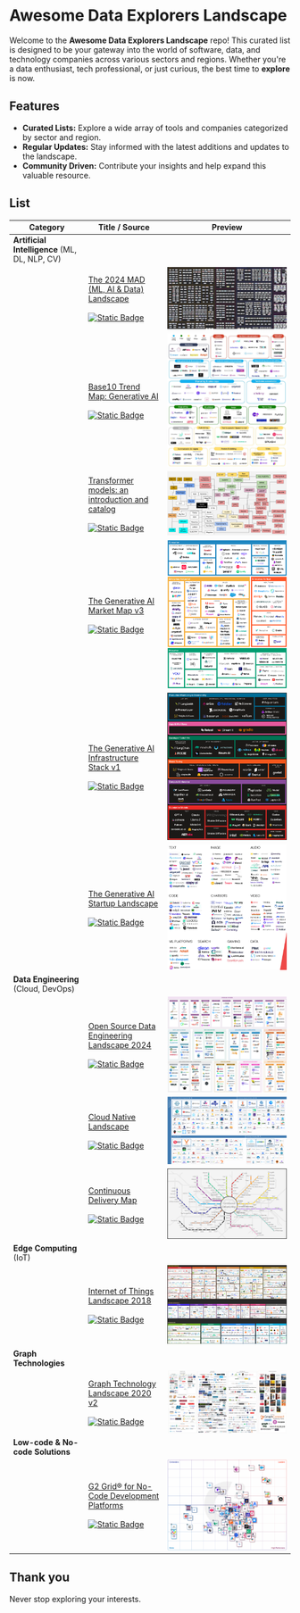 # Awesome Data Explorers Landscape

Welcome to the __Awesome Data Explorers Landscape__ repo! This curated list is designed to be your gateway into the world of software, data, and technology companies across various sectors and regions. Whether you're a data enthusiast, tech professional, or just curious, the best time to __explore__ is now.

## Features

- __Curated Lists:__ Explore a wide array of tools and companies categorized by sector and region.
- __Regular Updates:__ Stay informed with the latest additions and updates to the landscape.
- __Community Driven:__ Contribute your insights and help expand this valuable resource.

## List

| Category | Title / Source | Preview |
| -------- | ---- | ------- |
| __Artificial Intelligence__ (ML, DL, NLP, CV) | | |
| | [The 2024 MAD (ML, AI & Data) Landscape](https://mattturck.com/MAD2024/)<br/><br/>[![Static Badge](https://img.shields.io/badge/mad.firstmark%20-%20.com%20-%20blue)](https://mad.firstmark.com) | [![image, pdf link](./img/ai/t2024ml.png)](https://mattturck.com/landscape/mad2024.pdf) |
| | [Base10 Trend Map: Generative AI](https://base10.vc/post/generative-ai-mission-critical/)<br/><br/>[![Static Badge](https://img.shields.io/badge/base10%20-%20.vc%20-%20blue)](https://base10.vc) | [![image, jpg link](./img/ai/b10tmga.png)](https://images.ctfassets.net/lt8kc6pi0l97/1M35xJJjcNhrC1sVoQXaAy/7a963443f4e83e3b3b99eff40cbbf796/generative_ai_map_v2.jpg) |
| | [Transformer models: an introduction and catalog](https://arxiv.org/abs/2302.07730)<br/><br/>[![Static Badge](https://img.shields.io/badge/amatria%20-%20.in%20-%20blue)](https://amatria.in) | [![image, pdf link](./img/ai/tmaiac2023eft.png)](https://amatria.in/blog/transformer-models-an-introduction-and-catalog-2d1e9039f376/) |
| | [The Generative AI Market Map v3](https://www.sequoiacap.com/article/generative-ai-act-two/)<br/><br/>[![Static Badge](https://img.shields.io/badge/sequoiacap%20-%20.com%20-%20blue)](https://www.sequoiacap.com) | [![image, pdf link](./img/ai/tgammv3.png)](https://www.sequoiacap.com/wp-content/uploads/sites/6/2023/09/generative-ai-market-map-3.png?resize=1440,1920) |
| | [The Generative AI Infrastructure Stack v1](https://www.sequoiacap.com/article/generative-ai-act-two/)<br/><br/>[![Static Badge](https://img.shields.io/badge/sequoiacap%20-%20.com%20-%20blue)](https://www.sequoiacap.com) | [![image, pdf link](./img/ai/tgaisv1.png)](https://www.sequoiacap.com/wp-content/uploads/sites/6/2023/09/generative-ai-model-stack-5.png?resize=1440,1920) |
| | [The Generative AI Startup Landscape](https://www.antler.co/blog/generative-ai)<br/><br/>[![Static Badge](https://img.shields.io/badge/antler%20-%20.co%20-%20blue)](https://www.antler.co) | [![image, pdf link](./img/ai/tgasl.png)](https://cdn.prod.website-files.com/62d6de70dd9e54fe5d03255a/63c8bf26323b0fb50c6c4102_The%20Generative%20AI%20Landscape_v2.webp) |
| __Data Engineering__ (Cloud, DevOps) | | |
| | [Open Source Data Engineering Landscape 2024](https://practicaldataengineering.substack.com/p/open-source-data-engineering-landscape)<br/><br/>[![Static Badge](https://img.shields.io/badge/practicaldataengineering.substack%20-%20.com%20-%20blue)](https://practicaldataengineering.substack.com/) | [![image, pdf link](./img/data-eng/osdel2024.png)](https://github.com/pracdata/awesome-open-source-data-engineering) |
| | [Cloud Native Landscape](https://thenewstack.io/cloud-native/an-introduction-to-the-cloud-native-landscape/)<br/><br/>[![Static Badge](https://img.shields.io/badge/landscape.cncf%20-%20.io%20-%20blue)](https://landscape.cncf.io/) | [![image, pdf link](./img/data-eng/cnl.png)](https://landscape.cncf.io/) |
| | [Continuous Delivery Map](https://www.techmonitor.ai/technology/software/devops-made-easy-automic-software-launches-continuous-delivery-map)<br/><br/>[![Static Badge](https://img.shields.io/badge/techmonitor%20-%20.ai%20-%20blue)](https://techmonitor.ai) | [![image, pdf link](./img/data-eng/cdm.png)](https://graphaware.com/assets/graphtechnologylandscape/GraphTechnologyLandscape2020b.jpg) |
| __Edge Computing__ (IoT) | | |
| | [Internet of Things Landscape 2018](https://mattturck.com/iot2018/)<br/><br/>[![Static Badge](https://img.shields.io/badge/mattturk%20-%20.com%20-%20blue)](https://mattturck.com) | [![image, pdf link](./img/edge/iotl2018.png)](http://mattturck.com/wp-content/uploads/2018/02/2018_Matt_Turck_IoT_Landscape_Final.png) |
| __Graph Technologies__ | | |
| | [Graph Technology Landscape 2020 v2](https://graphaware.com/graphaware/2020/02/17/graph-technology-landscape-2020.html)<br/><br/>[![Static Badge](https://img.shields.io/badge/graphaware%20-%20.com%20-%20blue)](https://graphaware.com) | [![image, pdf link](./img/graph/gtl2020v2.png)](https://graphaware.com/assets/graphtechnologylandscape/GraphTechnologyLandscape2020b.jpg) |
| __Low-code & No-code Solutions__ | | |
| | [G2 Grid® for No-Code Development Platforms](https://www.g2.com/categories/no-code-development-platforms)<br/><br/>[![Static Badge](https://img.shields.io/badge/g2%20-%20.com%20-%20blue)](https://g2.com) | [![image, pdf link](./img/low-code/ggfncdp.png)](https://www.g2.com/categories/no-code-development-platforms#grid) |

## Thank you

Never stop exploring your interests.
